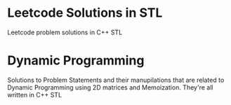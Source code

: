 # Leetcode Solutions in STL
Leetcode problem solutions in C++ STL

# Dynamic Programming
Solutions to Problem Statements and their manupilations that are related to Dynamic Programming using 2D matrices and Memoization.
They're all written in C++ STL
